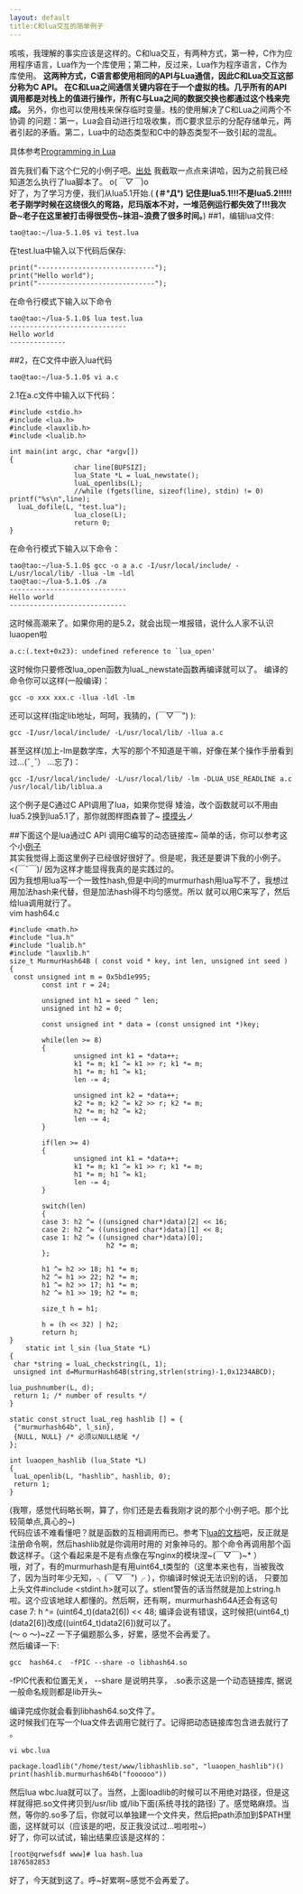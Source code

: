 ```yaml
---
layout: default
title:C和lua交互的简单例子
---
```

咳咳，我理解的事实应该是这样的。C和lua交互，有两种方式，第一种，C作为应用程序语言，Lua作为一个库使用；第二种，反过来，Lua作为程序语言，C作为库使用。
**这两种方式，C语言都使用相同的API与Lua通信，因此C和Lua交互这部分称为C API。**
**在C和Lua之间通信关键内容在于一个虚拟的栈。几乎所有的API调用都是对栈上的值进行操作，所有C与Lua之间的数据交换也都通过这个栈来完成。** 另外，你也可以使用栈来保存临时变量。栈的使用解决了C和Lua之间两个不协调
的问题：第一，Lua会自动进行垃圾收集，而C要求显示的分配存储单元，两者引起的矛盾。第二，Lua中的动态类型和C中的静态类型不一致引起的混乱。

具体参考[Programming in Lua](http://www.lua.org/pil/24.html)

首先我们看下这个仁兄的小例子吧。[出处](http://cynthia.blog.51cto.com/839408/850565)
我截取一点点来讲哈，因为之前我已经知道怎么执行了lua脚本了。  o(*￣▽￣*)o   
好了，为了学习方便，我们从lua5.1开始.( **(＃°Д°) 记住是lua5.1!!!不是lua5.2!!!!!老子刚学时候在这绕很久的弯路，尼玛版本不对，一堆范例运行都失效了!!!我次卧~老子在这里被打击得很受伤~抹泪~浪费了很多时间。**)
##1，编辑lua文件:  
>
    tao@tao:~/lua-5.1.0$ vi test.lua
在test.lua中输入以下代码后保存:
>
    print("-----------------------------");    
    print("Hello world"); 
    print("-----------------------------");
在命令行模式下输入以下命令
>
    tao@tao:~/lua-5.1.0$ lua test.lua 
    ----------------------------- 
    Hello world 
    --------------

##2，在C文件中嵌入lua代码  
>
    tao@tao:~/lua-5.1.0$ vi a.c
2.1在a.c文件中输入以下代码：
>
    #include <stdio.h> 
    #include <lua.h> 
    #include <lauxlib.h> 
    #include <lualib.h> 
     
    int main(int argc, char *argv[]) 
    { 
                    char line[BUFSIZ]; 
                    lua_State *L = luaL_newstate(); 
                    luaL_openlibs(L); 
                    //while (fgets(line, sizeof(line), stdin) != 0) printf("%s\n",line); 
      luaL_dofile(L, "test.lua"); 
                    lua_close(L); 
                    return 0; 
    }


在命令行模式下输入以下命令：

>
    tao@tao:~/lua-5.1.0$ gcc -o a a.c -I/usr/local/include/ -L/usr/local/lib/ -llua -lm -ldl 
    tao@tao:~/lua-5.1.0$ ./a 
    ----------------------------- 
    Hello world 
    -----------------------------

这时候高潮来了。如果你用的是5.2，就会出现一堆报错，说什么人家不认识luaopen啦
>
    a.c:(.text+0x23): undefined reference to `lua_open' 

这时候你只要修改lua_open函数为luaL_newstate函数再编译就可以了。
编译的命令你可以这样(一般编译)：
>
    gcc -o xxx xxx.c -llua -ldl -lm
还可以这样(指定lib地址，呵呵，我猜的，(￣▽￣") ):
>
    gcc -I/usr/local/include/ -L/usr/local/lib/ -llua a.c 
甚至这样(加上-lm是数学库，大写的那个不知道是干嘛，好像在某个操作手册看到过...(ˇˍˇ） ...忘了)：
>
    gcc -I/usr/local/include/ -L/usr/local/lib/ -lm -DLUA_USE_READLINE a.c /usr/local/lib/liblua.a

这个例子是C通过C API调用了lua，如果你觉得 矮油，改个函数就可以不用由lua5.2换到lua5.1了，那你就图样图森普了~ [摸摸头](～￣▽￣)ノ 

##下面这个是lua通过C API 调用C编写的动态链接库~ 
简单的话，你可以参考这个小[例子](http://blog.163.com/dang_wenyun/blog/static/42206525200911317247238/)  
其实我觉得上面这里例子已经很好很好了。但是呢，我还是要讲下我的小例子。<(￣ˇ￣)/ 因为这样才能显得我真的是实践过的。   
因为我想用lua写一个一致性hash,但是中间的murmurhash用lua写不了，我想过用加法hash来代替，但是加法hash得不均匀感觉。所以
就可以用C来写了，然后给lua调用就行了。  
vim hash64.c
>
    #include <math.h>
    #include "lua.h"
    #include "lualib.h"
    #include "lauxlib.h"
    size_t MurmurHash64B ( const void * key, int len, unsigned int seed )
    {
     const unsigned int m = 0x5bd1e995;
            const int r = 24;
    
            unsigned int h1 = seed ^ len;
            unsigned int h2 = 0;
    
            const unsigned int * data = (const unsigned int *)key;
    
            while(len >= 8)
            {
                    unsigned int k1 = *data++;
                    k1 *= m; k1 ^= k1 >> r; k1 *= m;
                    h1 *= m; h1 ^= k1;
                    len -= 4;
    
                    unsigned int k2 = *data++;
                    k2 *= m; k2 ^= k2 >> r; k2 *= m;
                    h2 *= m; h2 ^= k2;
                    len -= 4;
            }
    
            if(len >= 4)
            {
                    unsigned int k1 = *data++;
                    k1 *= m; k1 ^= k1 >> r; k1 *= m;
                    h1 *= m; h1 ^= k1;
                    len -= 4;
            }
    
            switch(len)
            {
            case 3: h2 ^= ((unsigned char*)data)[2] << 16;
            case 2: h2 ^= ((unsigned char*)data)[1] << 8;
            case 1: h2 ^= ((unsigned char*)data)[0];
                            h2 *= m;
            };
    
            h1 ^= h2 >> 18; h1 *= m;
            h2 ^= h1 >> 22; h2 *= m;
            h1 ^= h2 >> 17; h1 *= m;
            h2 ^= h1 >> 19; h2 *= m;
    
            size_t h = h1;
    
            h = (h << 32) | h2;
            return h;
    }
        static int l_sin (lua_State *L)
    {
     char *string = luaL_checkstring(L, 1);
     unsigned int d=MurmurHash64B(string,strlen(string)-1,0x1234ABCD);
    
    lua_pushnumber(L, d);
     return 1; /* number of results */
    }
    
    static const struct luaL_reg hashlib [] = {
     {"murmurhash64b", l_sin},
     {NULL, NULL} /* 必须以NULL结尾 */
    };
    
    int luaopen_hashlib (lua_State *L)
    {
     luaL_openlib(L, "hashlib", hashlib, 0);
     return 1;
    }

(我嚓，感觉代码略长啊，算了，你们还是去看我刚才说的那个小例子吧。那个比较简单点,真心的~)  
代码应该不难看懂吧？就是函数的互相调用而已。参考下[lua的文档](http://www.lua.org/pil)吧，反正就是注册命令啊，然后hashlib就是你调用时用的
对象神马的。那个命令再调用那个函数这样子。（这个看起来是不是有点像在写nginx的模块涅~(￣▽￣)~* ）  
哦，对了，有的murmurhash是有用uint64_t类型的（这里本来也有，当被我改了，因为当时年少无知，╮(￣▽￣")╭ ），你编译时候说无法识别的话，
只要加上头文件#include <stdint.h>就可以了。stlent警告的话当然就是加上string.h啦。这个应该地球人都懂的。然后啊，还有啊，murmurhash64A还会有这句case 7: h ^= (uint64_t)(data2[6]) << 48;
编译会说有错误，这时候把(uint64_t)(data2[6])改成((uint64_t)data2[6])就可以了。  
(～ o ～)~zZ 一下子偏题那么多，好累，感觉不会再爱了。  
然后编译一下:
>
    gcc  hash64.c  -fPIC --share -o libhash64.so
-fPIC代表和位置无关， --share 是说明共享，  .so表示这是一个动态链接库, 据说一般命名规则都是lib开头~  

编译完成你就会看到libhash64.so文件了。  
这时候我们在写一个lua文件去调用它就行了。记得把动态链接库包含进去就行了 。
>
    vi wbc.lua
>
    package.loadlib("/home/test/www/libhashlib.so", "luaopen_hashlib")()
    print(hashlib.murmurhash64b("foooooo"))

然后lua wbc.lua就可以了。当然，上面loadlib的时候可以不用绝对路径，但是这样就得把.so文件拷贝到/usr/lib  或/lib下面(系统寻找的路径)
了。感觉略麻烦。当然，等你的.so多了后，你就可以单独建一个文件夹，然后把path添加到$PATH里面，这样就可以（应该是的吧，反正我没试过...啦啦啦~）    
好了，你可以试试，输出结果应该是这样的：
>
    [root@qrwefsdf www]# lua hash.lua 
    1876582853

好了，今天就到这了。呼~好累啊~感觉不会再爱了。